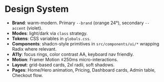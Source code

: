# Design System

- **Brand**: warm-modern. Primary `--brand` (orange 24°), secondary `--accent` (violet).
- **Modes**: light/dark via `class` strategy.
- **Tokens**: CSS variables in `globals.css`.
- **Components**: shadcn-style primitives in `src/components/ui/*` wrapping Radix where relevant.
- **A11y**: focus rings, color contrast AA, keyboard nav friendly.
- **Motion**: Framer Motion ≤250ms micro-interactions.
- **Layout**: grid-based cards, 2xl radii, soft shadows.
- **Pages**: Home/Hero animation, Pricing, Dashboard cards, Admin table, Checkout flow.
